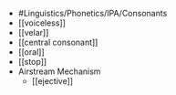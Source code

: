 - #Linguistics/Phonetics/IPA/Consonants
- [[voiceless]]
- [[velar]]
- [[central consonant]]
- [[oral]]
- [[stop]]
- Airstream Mechanism
	- [[ejective]]